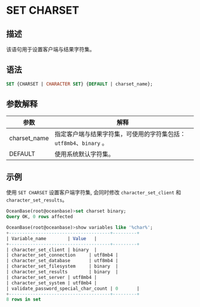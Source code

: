 # SET CHARSET

## 描述

该语句用于设置客户端与结果字符集。

## 语法

```sql
SET {CHARSET | CHARACTER SET} {DEFAULT | charset_name};
```

## 参数解释

|      参数      |    解释     |
|--------------|------------------------------------------------|
| charset_name | 指定客户端与结果字符集，可使用的字符集包括：`utf8mb4`、`binary` 。 |
| DEFAULT      | 使用系统默认字符集。      |

## 示例

使用 `SET CHARSET` 设置客户端字符集, 会同时修改 `character_set_client` 和 `character_set_results`。

```sql
OceanBase(root@oceanbase)>set charset binary;
Query OK, 0 rows affected

OceanBase(root@oceanbase)>show variables like '%char%';
+--------------------------------------+---------+
| Variable_name        | Value   |
+--------------------------------------+---------+
| character_set_client | binary  |
| character_set_connection     | utf8mb4 |
| character_set_database       | utf8mb4 |
| character_set_filesystem     | binary  |
| character_set_results        | binary  |
| character_set_server | utf8mb4 |
| character_set_system | utf8mb4 |
| validate_password_special_char_count | 0       |
+--------------------------------------+---------+
8 rows in set
```

